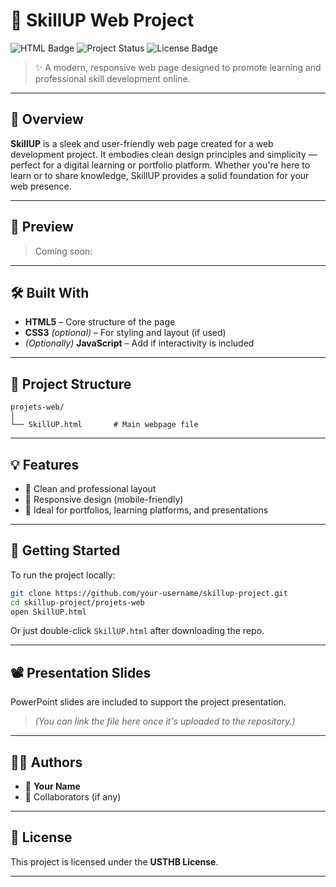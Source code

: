 # 🚀 SkillUP Web Project

![HTML Badge](https://img.shields.io/badge/HTML-Expert-orange?logo=html5) ![Project Status](https://img.shields.io/badge/Status-Completed-brightgreen) ![License Badge](https://img.shields.io/badge/License-MIT-blue)

> ✨ A modern, responsive web page designed to promote learning and professional skill development online.

---

## 🌟 Overview

**SkillUP** is a sleek and user-friendly web page created for a web development project. It embodies clean design principles and simplicity — perfect for a digital learning or portfolio platform. Whether you're here to learn or to share knowledge, SkillUP provides a solid foundation for your web presence.

---

## 📸 Preview

> Coming soon: 

---

## 🛠️ Built With

- **HTML5** – Core structure of the page
- **CSS3** *(optional)* – For styling and layout (if used)
- *(Optionally)* **JavaScript** – Add if interactivity is included

---

## 📁 Project Structure

```
projets-web/
│
└── SkillUP.html       # Main webpage file
```

---

## 💡 Features

- 🎯 Clean and professional layout
- 📱 Responsive design (mobile-friendly)
- 💼 Ideal for portfolios, learning platforms, and presentations

---

## 🚀 Getting Started

To run the project locally:

```bash
git clone https://github.com/your-username/skillup-project.git
cd skillup-project/projets-web
open SkillUP.html
```

Or just double-click `SkillUP.html` after downloading the repo.

---

## 📽️ Presentation Slides

PowerPoint slides are included to support the project presentation.  
> *(You can link the file here once it's uploaded to the repository.)*

---

## 🧑‍💻 Authors

- 👤 **Your Name**
- 👥 Collaborators (if any)

---

## 📜 License

This project is licensed under the **USTHB License**.

---
